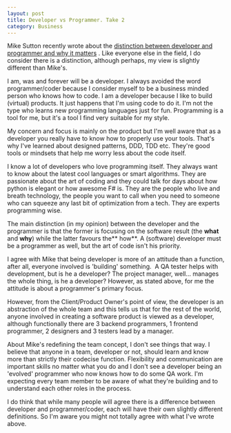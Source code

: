 ```yaml
---
layout: post
title: Developer vs Programmer. Take 2
category: Business
---
```


Mike Sutton recently wrote about the [distinction between developer and programmer and why it matters](http://mhsutton.me/developer-vs-programmer-why-it-matters/) . Like everyone else in the field, I do consider there is a distinction, although perhaps, my view is slightly different than Mike's.

 I am, was and forever will be a developer. I always avoided the word programmer/coder because I consider myself to be a business minded person who knows how to code. I am a developer because I like to build (virtual) products. It just happens that I'm using code to do it. I'm not the type who learns new programming languages just for fun. Programming is a tool for me, but it's a tool I find very suitable for my style.

 My concern and focus is mainly on the product but I'm well aware that as a developer you really have to know how to properly use your tools. That's why I've learned about designed patterns, DDD, TDD etc. They're good tools or mindsets that help me worry less about the code itself.

 I know a lot of developers who love programming itself. They always want to know about the latest cool languages or smart algorithms. They are passionate about the art of coding and they could talk for days about how python is elegant or how awesome F# is. They are the people who live and breath technology, the people you want to call when you need to someone who can squeeze any last bit of optimization from a tech. They are experts programming wise.

 The main distinction (in my opinion) between the developer and the programmer is that the former is focusing on the software result (the **what** and **why**) while the latter favours the** how**. A (software) developer must be a programmer as well, but the art of code isn't his priority.

 I agree with Mike that being developer is more of an attitude than a function, after all, everyone involved is 'building' something.  A QA tester helps with development, but is he a developer? The project manager, well... manages the whole thing, is he a developer? However, as stated above, for me the attitude is about a programmer's primary focus.

 However, from the Client/Product Owner's point of view, the developer is an abstraction of the whole team and this tells us that for the rest of the world, anyone involved in creating a software product is viewed as a developer, although functionally there are 3 backend programmers, 1 frontend programmer, 2 designers and 3 testers lead by a manager.

 About Mike's redefining the team concept, I don't see things that way. I believe that anyone in a team, developer or not, should learn and know more than strictly their codecise function. Flexibility and communication are important skills no matter what you do and I don't see a developer being an 'evolved' programmer who now knows how to do some QA work. I'm expecting every team member to be aware of what they're building and to understand each other roles in the process.

 I do think that while many people will agree there is a difference between developer and programmer/coder, each will have their own slightly different definitions. So I'm aware you might not totally agree with what I've wrote above.


